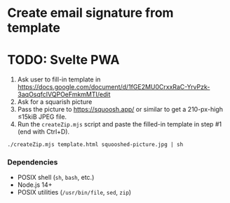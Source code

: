 # Create email signature from template

# TODO: Svelte PWA

1. Ask user to fill-in template in
   https://docs.google.com/document/d/1fGE2MU0CrxxRaC-YrvPzk-3aqOsqfcIVQPOeFmkmMTI/edit
1. Ask for a squarish picture
1. Pass the picture to https://squoosh.app/ or similar to get a 210-px-high
   ≤15kiB JPEG file.
1. Run the `createZip.mjs` script and paste the filled-in template in step #1
   (end with Ctrl+D).

```
./createZip.mjs template.html squooshed-picture.jpg | sh
```

### Dependencies

- POSIX shell (`sh`, `bash`, etc.)
- Node.js 14+
- POSIX utilities (`/usr/bin/file`, `sed`, `zip`)
